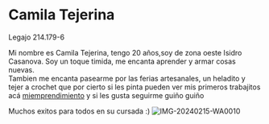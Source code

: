 # Camila Tejerina
Legajo  214.179-6  


Mi nombre es Camila Tejerina, tengo 20 años,soy de zona oeste Isidro Casanova. Soy un toque timida, me encanta aprender y armar cosas nuevas.  
Tambien me encanta pasearme por las ferias artesanales, un heladito y tejer a crochet que por cierto si les pinta pueden ver mis primeros trabajitos acá [miemprendimiento](https://www.instagram.com/luna_a_crochett/) y si les gusta seguirme guiño guiño

Muchos exitos para todos en su cursada :)
![IMG-20240215-WA0010](https://github.com/user-attachments/assets/fae51e85-ab7f-4967-af38-da218e1e7de2)


